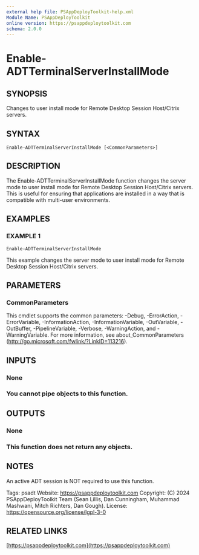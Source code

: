 ```yaml
---
external help file: PSAppDeployToolkit-help.xml
Module Name: PSAppDeployToolkit
online version: https://psappdeploytoolkit.com
schema: 2.0.0
---
```


# Enable-ADTTerminalServerInstallMode

## SYNOPSIS
Changes to user install mode for Remote Desktop Session Host/Citrix servers.

## SYNTAX

```
Enable-ADTTerminalServerInstallMode [<CommonParameters>]
```

## DESCRIPTION
The Enable-ADTTerminalServerInstallMode function changes the server mode to user install mode for Remote Desktop Session Host/Citrix servers.
This is useful for ensuring that applications are installed in a way that is compatible with multi-user environments.

## EXAMPLES

### EXAMPLE 1
```
Enable-ADTTerminalServerInstallMode
```

This example changes the server mode to user install mode for Remote Desktop Session Host/Citrix servers.

## PARAMETERS

### CommonParameters
This cmdlet supports the common parameters: -Debug, -ErrorAction, -ErrorVariable, -InformationAction, -InformationVariable, -OutVariable, -OutBuffer, -PipelineVariable, -Verbose, -WarningAction, and -WarningVariable.
For more information, see about_CommonParameters (http://go.microsoft.com/fwlink/?LinkID=113216).

## INPUTS

### None
### You cannot pipe objects to this function.
## OUTPUTS

### None
### This function does not return any objects.
## NOTES
An active ADT session is NOT required to use this function.

Tags: psadt
Website: https://psappdeploytoolkit.com
Copyright: (C) 2024 PSAppDeployToolkit Team (Sean Lillis, Dan Cunningham, Muhammad Mashwani, Mitch Richters, Dan Gough).
License: https://opensource.org/license/lgpl-3-0

## RELATED LINKS

[https://psappdeploytoolkit.com](https://psappdeploytoolkit.com)
